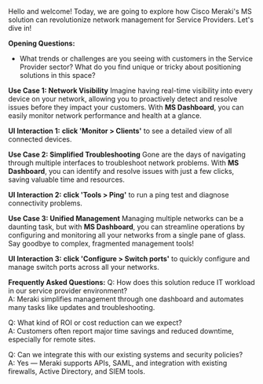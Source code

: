 Hello and welcome! Today, we are going to explore how Cisco Meraki's MS solution can revolutionize network management for Service Providers. Let's dive in!

**Opening Questions:**
- What trends or challenges are you seeing with customers in the Service Provider sector? What do you find unique or tricky about positioning solutions in this space?

**Use Case 1: Network Visibility**
Imagine having real-time visibility into every device on your network, allowing you to proactively detect and resolve issues before they impact your customers. With **MS Dashboard**, you can easily monitor network performance and health at a glance.

**UI Interaction 1:** **click 'Monitor > Clients'** to see a detailed view of all connected devices.

**Use Case 2: Simplified Troubleshooting**
Gone are the days of navigating through multiple interfaces to troubleshoot network problems. With **MS Dashboard**, you can identify and resolve issues with just a few clicks, saving valuable time and resources.

**UI Interaction 2:** **click 'Tools > Ping'** to run a ping test and diagnose connectivity problems.

**Use Case 3: Unified Management**
Managing multiple networks can be a daunting task, but with **MS Dashboard**, you can streamline operations by configuring and monitoring all your networks from a single pane of glass. Say goodbye to complex, fragmented management tools!

**UI Interaction 3:** **click 'Configure > Switch ports'** to quickly configure and manage switch ports across all your networks.

**Frequently Asked Questions:**
Q: How does this solution reduce IT workload in our service provider environment?  
A: Meraki simplifies management through one dashboard and automates many tasks like updates and troubleshooting.

Q: What kind of ROI or cost reduction can we expect?  
A: Customers often report major time savings and reduced downtime, especially for remote sites.

Q: Can we integrate this with our existing systems and security policies?  
A: Yes — Meraki supports APIs, SAML, and integration with existing firewalls, Active Directory, and SIEM tools.